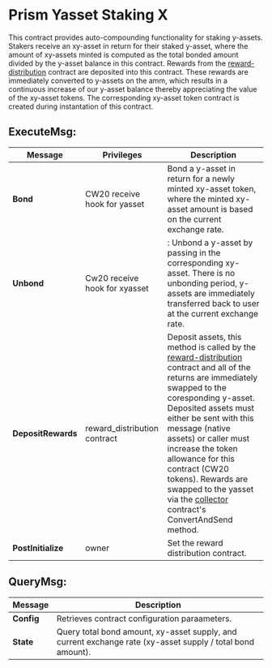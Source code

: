# Prism Yasset Staking X

This contract provides auto-compounding functionality for staking y-assets.  Stakers receive an xy-asset in return for their staked y-asset, where the amount of xy-assets minted is computed as the total bonded amount divided by the y-asset balance in this contract.  Rewards from the [reward-distribution](contracts/prism-reward-distribution) contract are deposited into this contract.  These rewards are immediately converted to y-assets on the amm, which results in a continuous increase of our y-asset balance thereby appreciating the value of the xy-asset tokens. The corresponding xy-asset token contract is created during instantation of this contract.  

## ExecuteMsg:
| Message | Privileges | Description |
| - | - | - |
| **Bond** | CW20 receive hook for yasset | Bond a y-asset in return for a newly minted xy-asset token, where the minted xy-asset amount is based on the current exchange rate. |
| **Unbond** | Cw20 receive hook for xyasset |: Unbond a y-asset by passing in the corresponding xy-asset.  There is no unbonding period, y-assets are immediately transferred back to user at the current exchange rate. | 
 | **DepositRewards** | reward_distribution contract | Deposit assets, this method is called by the [reward-distribution](contracts/prism-reward-distribution) contract and all of the returns are immediately swapped to the coresponding y-asset.  Deposited assets must either be sent with this message (native assets) or caller must increase the token allowance for this contract (CW20 tokens).  Rewards are swapped to the yasset via the [collector](contracts/prism-collector) contract's ConvertAndSend method. |
| **PostInitialize** | owner | Set the reward distribution contract. |

## QueryMsg:
| Message | Description |
| - | - |
| **Config** | Retrieves contract configuration paraameters. |
| **State** | Query total bond amount, xy-asset supply, and current exchange rate (xy-asset supply / total bond amount). |
